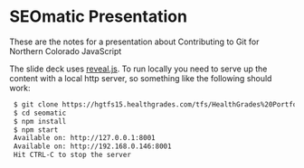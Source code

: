 # SEOmatic Presentation

These are the notes for a presentation about Contributing to Git for Northern Colorado JavaScript

The slide deck uses [reveal.js](http://lab.hakim.se/reveal-js/#/). To run
locally you need to serve up the content with a local http server, so
something like the following should work:

```sh
 $ git clone https://hgtfs15.healthgrades.com/tfs/HealthGrades%20Portfolio/HealthGradesWebSite/_git/seomatic-presentation
 $ cd seomatic
 $ npm install
 $ npm start
 Available on: http://127.0.0.1:8001
 Available on: http://192.168.0.146:8001
 Hit CTRL-C to stop the server
```
